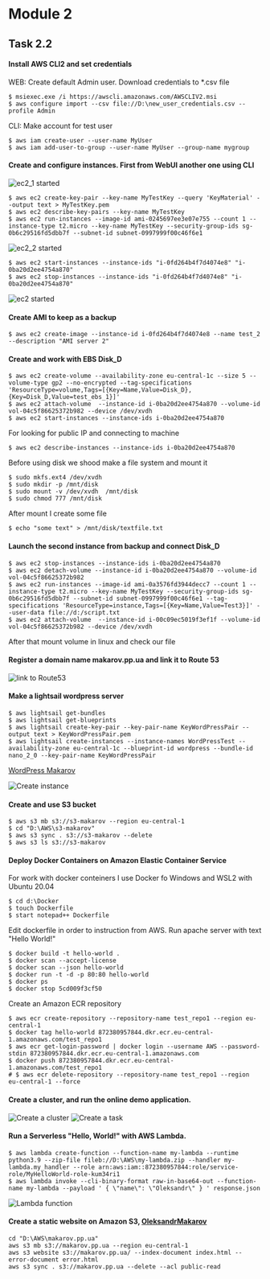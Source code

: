# Module 2
## Task 2.2
#### Install AWS CLI2 and set credentials
WEB: Create default Admin user. Download credentials to *.csv file
```
$ msiexec.exe /i https://awscli.amazonaws.com/AWSCLIV2.msi
$ aws configure import --csv file://D:\new_user_credentials.csv --profile Admin
```
CLI: Make account for test user
```
$ aws iam create-user --user-name MyUser
$ aws iam add-user-to-group --user-name MyUser --group-name mygroup
```
#### Create and configure instances. First from WebUI another one using CLI 
![ec2_1 started](images/Screenshot0_m2_2.png)
```
$ aws ec2 create-key-pair --key-name MyTestKey --query 'KeyMaterial' --output text > MyTestKey.pem
$ aws ec2 describe-key-pairs --key-name MyTestKey
$ aws ec2 run-instances --image-id ami-0245697ee3e07e755 --count 1 --instance-type t2.micro --key-name MyTestKey --security-group-ids sg-0b6c29516fd5dbb7f --subnet-id subnet-0997999f00c46f6e1
```
![ec2_2 started](images/Screenshot1_m2_2.png)

```
$ aws ec2 start-instances --instance-ids "i-0fd264b4f7d4074e8" "i-0ba20d2ee4754a870"
$ aws ec2 stop-instances --instance-ids "i-0fd264b4f7d4074e8" "i-0ba20d2ee4754a870"
```
![ec2 started](images/Screenshot2_m2_2.png)

#### Create AMI to keep as a backup
```
$ aws ec2 create-image --instance-id i-0fd264b4f7d4074e8 --name test_2 --description "AMI server 2"
```
#### Create and work with EBS Disk_D
```
$ aws ec2 create-volume --availability-zone eu-central-1c --size 5 --volume-type gp2 --no-encrypted --tag-specifications 'ResourceType=volume,Tags=[{Key=Name,Value=Disk_D},{Key=Disk_D,Value=test_ebs_1}]'
$ aws ec2 attach-volume  --instance-id i-0ba20d2ee4754a870 --volume-id vol-04c5f86625372b982 --device /dev/xvdh
$ aws ec2 start-instances --instance-ids i-0ba20d2ee4754a870
```
For looking for public IP and connecting to machine
```
$ aws ec2 describe-instances --instance-ids i-0ba20d2ee4754a870
```
Before using disk we shood make a file system and mount it
```
$ sudo mkfs.ext4 /dev/xvdh
$ sudo mkdir -p /mnt/disk
$ sudo mount -v /dev/xvdh  /mnt/disk
$ sudo chmod 777 /mnt/disk
```
After mount I create some file 
```
$ echo "some text" > /mnt/disk/textfile.txt
```
#### Launch the second instance from backup and connect Disk_D
```
$ aws ec2 stop-instances --instance-ids i-0ba20d2ee4754a870
$ aws ec2 detach-volume --instance-id i-0ba20d2ee4754a870 --volume-id vol-04c5f86625372b982
$ aws ec2 run-instances --image-id ami-0a3576fd3944decc7 --count 1 --instance-type t2.micro --key-name MyTestKey --security-group-ids sg-0b6c29516fd5dbb7f --subnet-id subnet-0997999f00c46f6e1 --tag-specifications 'ResourceType=instance,Tags=[{Key=Name,Value=Test3}]' --user-data file://d:/script.txt
$ aws ec2 attach-volume  --instance-id i-00c09ec5019f3ef1f --volume-id vol-04c5f86625372b982 --device /dev/xvdh
```
After that mount volume in linux and check our file

#### Register a domain name makarov.pp.ua and link it to Route 53
![link to Route53](images/Screenshot3_m2_2.png)

#### Make a lightsail wordpress server
```
$ aws lightsail get-bundles
$ aws lightsail get-blueprints
$ aws lightsail create-key-pair --key-pair-name KeyWordPressPair --output text > KeyWordPressPair.pem
$ aws lightsail create-instances --instance-names WordPressTest --availability-zone eu-central-1c --blueprint-id wordpress --bundle-id nano_2_0 --key-pair-name KeyWordPressPair
```
[WordPress Makarov][wp_makarov]

![Create instance](images/Screenshot4_m2_2.png)
#### Create and use S3 bucket
```
$ aws s3 mb s3://s3-makarov --region eu-central-1
$ cd "D:\AWS\s3-makarov"
$ aws s3 sync . s3://s3-makarov --delete
$ aws s3 ls s3://s3-makarov
```
#### Deploy Docker Containers on Amazon Elastic Container Service
For work with docker conteiners I use Docker fo Windows and WSL2 with Ubuntu 20.04
```
$ cd d:\Docker
$ touch Dockerfile
$ start notepad++ Dockerfile
```
Edit dockerfile in order to instruction from AWS. Run apache server with text "Hello World!" 
```
$ docker build -t hello-world .
$ docker scan --accept-license
$ docker scan --json hello-world
$ docker run -t -d -p 80:80 hello-world
$ docker ps
$ docker stop 5cd009f3cf50
```
Create an Amazon ECR repository
```
$ aws ecr create-repository --repository-name test_repo1 --region eu-central-1
$ docker tag hello-world 872380957844.dkr.ecr.eu-central-1.amazonaws.com/test_repo1
$ aws ecr get-login-password | docker login --username AWS --password-stdin 872380957844.dkr.ecr.eu-central-1.amazonaws.com
$ docker push 872380957844.dkr.ecr.eu-central-1.amazonaws.com/test_repo1
# $ aws ecr delete-repository --repository-name test_repo1 --region eu-central-1 --force
```
#### Create a cluster, and run the online demo application.
![Create a cluster](images/Screenshot5_m2_2.png)
![Create a task](images/Screenshot6_m2_2.png)

#### Run a Serverless "Hello, World!" with AWS Lambda.
```
$ aws lambda create-function --function-name my-lambda --runtime python3.9 --zip-file fileb://D:\AWS\my-lambda.zip --handler my-lambda.my_handler --role arn:aws:iam::872380957844:role/service-role/MyHelloWorld-role-kum34ri1
$ aws lambda invoke --cli-binary-format raw-in-base64-out --function-name my-lambda --payload ' { \"name\": \"Oleksandr\" } ' response.json
```
![Lambda function](images/Screenshot7_m2_2.png)

#### Create a static website on Amazon S3, [OleksandrMakarov][makarov]
```
cd "D:\AWS\makarov.pp.ua"
aws s3 mb s3://makarov.pp.ua --region eu-central-1
aws s3 website s3://makarov.pp.ua/ --index-document index.html --error-document error.html
aws s3 sync . s3://makarov.pp.ua --delete --acl public-read
```




[wp_makarov]: <http://wordpress.makarov.pp.ua/>
[makarov]: <http://makarov.pp.ua/>
